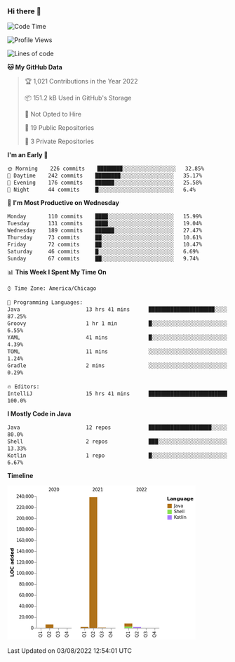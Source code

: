 ### Hi there 👋


<!--START_SECTION:waka-->
![Code Time](http://img.shields.io/badge/Code%20Time-2%2C438%20hrs%2027%20mins-blue)

![Profile Views](http://img.shields.io/badge/Profile%20Views-3-blue)

![Lines of code](https://img.shields.io/badge/From%20Hello%20World%20I%27ve%20Written-259%20Thousand%20lines%20of%20code-blue)

**🐱 My GitHub Data** 

> 🏆 1,021 Contributions in the Year 2022
 > 
> 📦 151.2 kB Used in GitHub's Storage 
 > 
> 🚫 Not Opted to Hire
 > 
> 📜 19 Public Repositories 
 > 
> 🔑 3 Private Repositories  
 > 
**I'm an Early 🐤** 

```text
🌞 Morning    226 commits    ████████░░░░░░░░░░░░░░░░░   32.85% 
🌆 Daytime    242 commits    ████████░░░░░░░░░░░░░░░░░   35.17% 
🌃 Evening    176 commits    ██████░░░░░░░░░░░░░░░░░░░   25.58% 
🌙 Night      44 commits     █░░░░░░░░░░░░░░░░░░░░░░░░   6.4%

```
📅 **I'm Most Productive on Wednesday** 

```text
Monday       110 commits    ████░░░░░░░░░░░░░░░░░░░░░   15.99% 
Tuesday      131 commits    ████░░░░░░░░░░░░░░░░░░░░░   19.04% 
Wednesday    189 commits    ██████░░░░░░░░░░░░░░░░░░░   27.47% 
Thursday     73 commits     ██░░░░░░░░░░░░░░░░░░░░░░░   10.61% 
Friday       72 commits     ██░░░░░░░░░░░░░░░░░░░░░░░   10.47% 
Saturday     46 commits     █░░░░░░░░░░░░░░░░░░░░░░░░   6.69% 
Sunday       67 commits     ██░░░░░░░░░░░░░░░░░░░░░░░   9.74%

```


📊 **This Week I Spent My Time On** 

```text
⌚︎ Time Zone: America/Chicago

💬 Programming Languages: 
Java                     13 hrs 41 mins      █████████████████████░░░░   87.25% 
Groovy                   1 hr 1 min          █░░░░░░░░░░░░░░░░░░░░░░░░   6.55% 
YAML                     41 mins             █░░░░░░░░░░░░░░░░░░░░░░░░   4.39% 
TOML                     11 mins             ░░░░░░░░░░░░░░░░░░░░░░░░░   1.24% 
Gradle                   2 mins              ░░░░░░░░░░░░░░░░░░░░░░░░░   0.29%

🔥 Editors: 
IntelliJ                 15 hrs 41 mins      █████████████████████████   100.0%

```

**I Mostly Code in Java** 

```text
Java                     12 repos            ████████████████████░░░░░   80.0% 
Shell                    2 repos             ███░░░░░░░░░░░░░░░░░░░░░░   13.33% 
Kotlin                   1 repo              █░░░░░░░░░░░░░░░░░░░░░░░░   6.67%

```


**Timeline**

![Chart not found](https://raw.githubusercontent.com/powercasgamer/powercasgamer/master/charts/bar_graph.png) 


 Last Updated on 03/08/2022 12:54:01 UTC
<!--END_SECTION:waka-->
